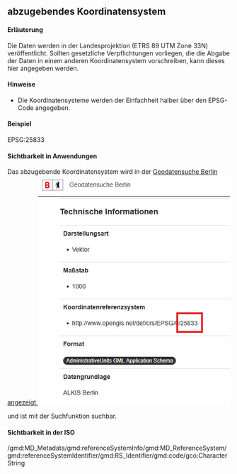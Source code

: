## abzugebendes Koordinatensystem

#### Erläuterung
Die Daten werden in der Landesprojektion (ETRS 89 UTM Zone 33N) veröffentlicht. Sollten gesetzliche Verpflichtungen vorliegen, die die Abgabe der Daten in einem anderen Koordinatensystem vorschreiben, kann dieses hier angegeben werden.

#### Hinweise
* Die Koordinatensysteme werden der Einfachheit halber über den EPSG-Code angegeben.

#### Beispiel
EPSG:25833

#### Sichtbarkeit in Anwendungen
Das abzugebende Koordinatensystem wird in der <a href="https://gdi.berlin.de/geonetwork/srv/ger/catalog.search#/metadata/4949391f-a7a9-4b24-b855-5e8dbf5e3f6d" class="popup" target="_blank">Geodatensuche Berlin angezeigt<span>
<img src="https://raw.githubusercontent.com/gdi-be/mde-deployment/refs/heads/main/codelists/help/previews/deliveredCrs.png"></span></a>

und ist mit der Suchfunktion suchbar.

#### Sichtbarkeit in der ISO
/gmd:MD_Metadata/gmd:referenceSystemInfo/gmd:MD_ReferenceSystem/gmd:referenceSystemIdentifier/gmd:RS_Identifier/gmd:code/gco:CharacterString
